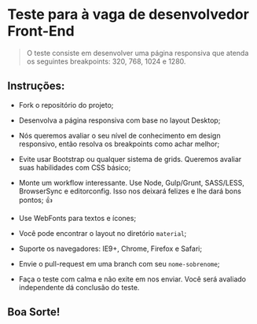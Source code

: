 # Teste para à vaga de desenvolvedor Front-End
> O teste consiste em desenvolver uma página responsiva que atenda os seguintes breakpoints: 320, 768, 1024 e 1280.

## Instruções:

* Fork o repositório do projeto;

* Desenvolva a página responsiva com base no layout Desktop;

* Nós queremos avaliar o seu nível de conhecimento em design responsivo, então resolva os breakpoints como achar melhor;

* Evite usar Bootstrap ou qualquer sistema de grids. Queremos avaliar suas habilidades com CSS básico;

* Monte um workflow interessante. Use Node, Gulp/Grunt, SASS/LESS, BrowserSync e editorconfig. Isso nos deixará felizes e lhe dará bons pontos; :+1:

* Use WebFonts para textos e ícones;

* Você pode encontrar o layout no diretório `material`;

* Suporte os navegadores: IE9+, Chrome, Firefox e Safari;

* Envie o pull-request em uma branch com seu `nome-sobrenome`;

* Faça o teste com calma e não exite em nos enviar. Você será avaliado independente dá conclusão do teste.

## Boa Sorte!
